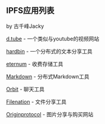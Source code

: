 ## IPFS应用列表

by 古千峰Jacky

[d.tube](https://d.tube/) - 一个类似与youtube的视频网站

[hardbin](https://hardbin.com) - 一个分布式的文本分享工具

[eternum](https://www.eternum.io) - 收费存储工具

[Markdown](https://www.eternum.io/ipfs/QmRWeczoWjVoZSY4cvTAp6YaGJSwYJSWvANHXaHiNVd8to/) - 分布式Markdown工具

[Orbit](https://orbit.chat) - 聊天工具

[Filenation](https://filenation.io/) - 文件分享工具

[Originprotocol](demo.originprotocol.com) - 图片分享与购买网站
